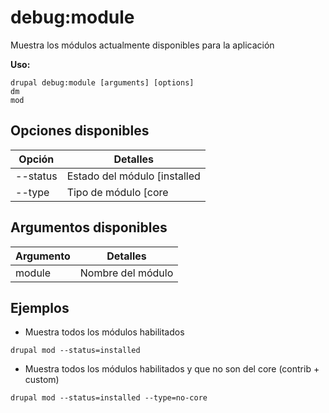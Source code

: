 # debug:module
Muestra los módulos actualmente disponibles para la aplicación

**Uso:**
```
drupal debug:module [arguments] [options]
dm
mod
```

## Opciones disponibles
Opción | Detalles
-------|-------------
--status | Estado del módulo [installed|uninstalled]
--type | Tipo de módulo [core|no-core]

## Argumentos disponibles
Argumento | Detalles
---------|-------------
module | Nombre del módulo

## Ejemplos
* Muestra todos los módulos habilitados
```
drupal mod --status=installed
```
* Muestra todos los módulos habilitados y que no son del core (contrib + custom)
```
drupal mod --status=installed --type=no-core
```
